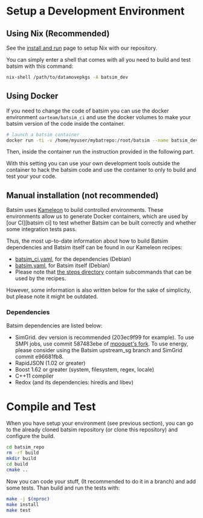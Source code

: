 # Setup a Development Environment

## Using Nix (**Recommended**)

See the [install and run](run_batsim.md) page to setup Nix with our
repository.

You can simply enter a shell that comes with all you need to build and
test batsim with this command:
```sh
nix-shell /path/to/datamovepkgs -A batsim_dev
```

## Using Docker

If you need to change the code of batsim you can use the docker environment ``oarteam/batsim_ci``
and use the docker volumes to make your batsim version of the code inside the container.
```bash
# launch a batsim container
docker run -ti -v /home/myuser/mybatrepo:/root/batsim --name batsim_dev oarteam/batsim_ci bash
```
Then, inside the container run the instruction provided in the following part.

With this setting you can use your own development tools outside the
container to hack the batsim code and use the container to only to build
and test your your code.

## Manual installation (not recommended)

Batsim uses [Kameleon](http://kameleon.imag.fr/index.html) to build controlled
environments. These environments allow us to generate Docker containers, which
are used by [our CI][batsim ci] to test
whether Batsim can be built correctly and whether some integration tests pass.

Thus, the most up-to-date information about how to build Batsim dependencies
and Batsim itself can be found in our Kameleon recipes:
  - [batsim_ci.yaml](../environments/batsim_ci.yaml), for the dependencies (Debian)
  - [batsim.yaml](../environments/batsim.yaml), for Batsim itself (Debian)
  - Please note that [the steps directory](../environments/steps/) contain
    subcommands that can be used by the recipes.

However, some information is also written below for the sake of simplicity, but
please note it might be outdated.

### Dependencies

Batsim dependencies are listed below:
-   SimGrid. dev version is recommended (203ec9f99 for example).
    To use SMPI jobs, use commit 587483ebe of
    [mpoquet's fork](https://github.com/mpoquet/simgrid/).
    To use energy, please consider using the Batsim upstream_sg branch and
    SimGrid commit e96681fb8.
-   RapidJSON (1.02 or greater)
-   Boost 1.62 or greater (system, filesystem, regex, locale)
-   C++11 compiler
-   Redox (and its dependencies: hiredis and libev)


# Compile and Test

When you have setup your environment (see previous section), you can
go to the already cloned batsim repository (or clone this repository)
and configure the build.

```sh
cd batsim_repo
rm -rf build
mkdir build
cd build
cmake ..
```

Now you can code your stuff, (It recommended to do it in a branch) and add
some tests. Than build and run the tests with:

```sh
make -j $(nproc)
make install
make test
```

